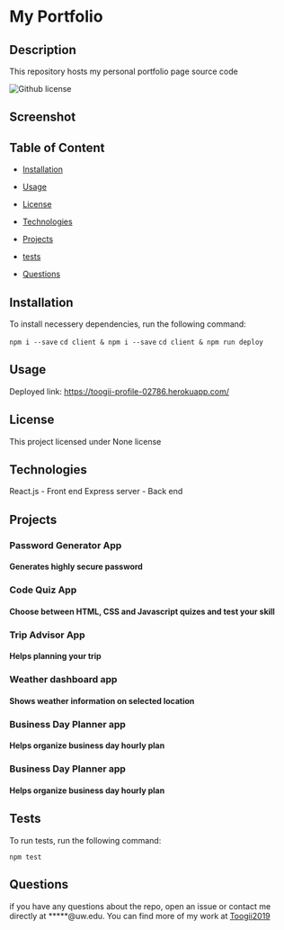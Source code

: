 # My Portfolio

## Description

This repository hosts my personal portfolio page source code

![Github license](https://img.shields.io/badge/license-None-blue.svg)

## Screenshot

[](https://drive.google.com/file/d/1G4o7vEnlzJorVueZSwDpAi16rqf08YG0/view)

## Table of Content

 * [Installation](#installation)

 * [Usage](#usage)

 * [License](#license)
 
 * [Technologies](#Technologies)

 * [Projects](#Projects)

 * [tests](#tests)

* [Questions](#questions)


## Installation

To install necessery dependencies, run the following command:

```npm i --save```
```cd client & npm i --save```
```cd client & npm run deploy```

## Usage

Deployed link: https://toogii-profile-02786.herokuapp.com/

## License

 This project licensed under None license
 
## Technologies

 React.js - Front end
 Express server - Back end

## Projects

### Password Generator App
#### Generates highly secure password

### Code Quiz App
#### Choose between HTML, CSS and Javascript quizes and test your skill

### Trip Advisor App
#### Helps planning your trip

### Weather dashboard app
#### Shows weather information on selected location

### Business Day Planner app
#### Helps organize business day hourly plan

### Business Day Planner app
#### Helps organize business day hourly plan

## Tests

To run tests, run the following command:

```npm test```

## Questions

if you have any questions about the repo, open an issue or contact me directly at *****@uw.edu. You can find more of my work at [Toogii2019](https://github.com/Toogii2019)
